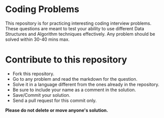 # Coding Problems
This repository is for practicing interesting coding interview problems. These questions are meant to test your ability to use different Data Structures and Algorithm techniques effectively. Any problem should be solved within 30-40 mins max.

# Contribute to this repository
<ul>
  <li>Fork this repository.</li>
  <li>Go to any problem and read the markdown for the question.</li>
  <li>Solve it in a language different from the ones already in the repository.</li>
  <li>Be sure to include your name as a comment in the solution.</li>
  <li>Save/Commit your solution.</li>
  <li>Send a pull request for this commit only.</li>
</ul>

<strong>Please do not delete or move anyone's solution.</strong>
